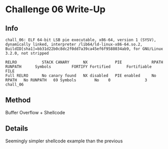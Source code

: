 # Challenge 06 Write-Up
## Info
```
chall_06: ELF 64-bit LSB pie executable, x86-64, version 1 (SYSV), dynamically linked, interpreter /lib64/ld-linux-x86-64.so.2, BuildID[sha1]=bb31d22b0c8dc2f0dd7a39ca45ef6f9588034ab9, for GNU/Linux 3.2.0, not stripped
```
```
RELRO           STACK CANARY      NX            PIE             RPATH      RUNPATH      Symbols         FORTIFY Fortified       Fortifiable     FILE
Full RELRO      No canary found   NX disabled   PIE enabled     No RPATH   No RUNPATH   69 Symbols        No    0               3               chall_06
```

## Method
Buffer Overflow + Shellcode

## Details
Seemingly simpler shellcode example than the previous